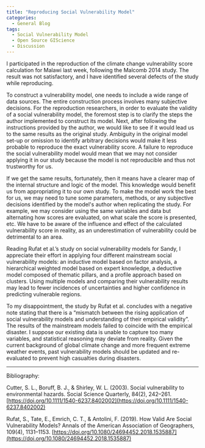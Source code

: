 ```yaml
---
title: "Reproducing Social Vulnerability Model"
categories:
  - General Blog
tags:
  - Social Vulnerability Model
  - Open Source GIScience
  - Discussion
---
```


I participated in the reproduction of the climate change vulnerability score calculation for Malawi last week, following the Malcomb 2014 study. The result was not satisfactory, and I have identified several defects of the study while reproducing. 

To construct a vulnerability model, one needs to include a wide range of data sources. The entire construction process involves many subjective decisions. For the reproduction researchers, in order to evaluate the validity of a social vulnerability model, the foremost step is to clarify the steps the author implemented to construct its model. Next, after following the instructions provided by the author, we would like to see if it would lead us to the same results as the original study. Ambiguity in the original model set-up or omission to identify arbitrary decisions would make it less probable to reproduce the exact vulnerability score. A failure to reproduce the social vulnerability model would mean that we may not consider applying it in our study because the model is not reproducible and thus not trustworthy for us.

If we get the same results, fortunately, then it means have a clearer map of the internal structure and logic of the model. This knowledge would benefit us from appropriating it to our own study. To make the model work the best for us, we may need to tune some parameters, methods, or any subjective decisions identified by the model's author when replicating the study. For example, we may consider using the same variables and data but alternating how scores are evaluated, on what scale the score is presented, etc. We have to be aware of the influence and effect of the calculated vulnerability score in reality, as an underestimation of vulnerability could be detrimental to an area. 

Reading Rufat et al.’s study on social vulnerability models for Sandy, I appreciate their effort in applying four different mainstream social vulnerability models: an inductive model based on factor analysis, a hierarchical weighted model based on expert knowledge, a deductive model composed of thematic pillars, and a profile approach based on clusters. Using multiple models and comparing their vulnerability results may lead to fewer incidences of uncertainties and higher confidence in predicting vulnerable regions. 

To my disappointment, the study by Rufat et al. concludes with a negative note stating that there is a “mismatch between the rising application of social vulnerability models and understanding of their empirical validity”. The results of the mainstream models failed to coincide with the empirical disaster. I suppose our existing data is unable to capture too many variables, and statistical reasoning may deviate from reality. Given the current background of global climate change and more frequent extreme weather events, past vulnerability models should be updated and re-evaluated to prevent high casualties during disasters.


-------------
Bibliography:

Cutter, S. L., Boruff, B. J., & Shirley, W. L. (2003). Social vulnerability to environmental hazards. Social Science Quarterly, 84(2), 242–261. [https://doi.org/10.1111/1540-6237.8402002](https://doi.org/10.1111/1540-6237.8402002)

Rufat, S., Tate, E., Emrich, C. T., & Antolini, F. (2019). How Valid Are Social Vulnerability Models? Annals of the American Association of Geographers, 109(4), 1131–1153. [https://doi.org/10.1080/24694452.2018.1535887](https://doi.org/10.1080/24694452.2018.1535887)